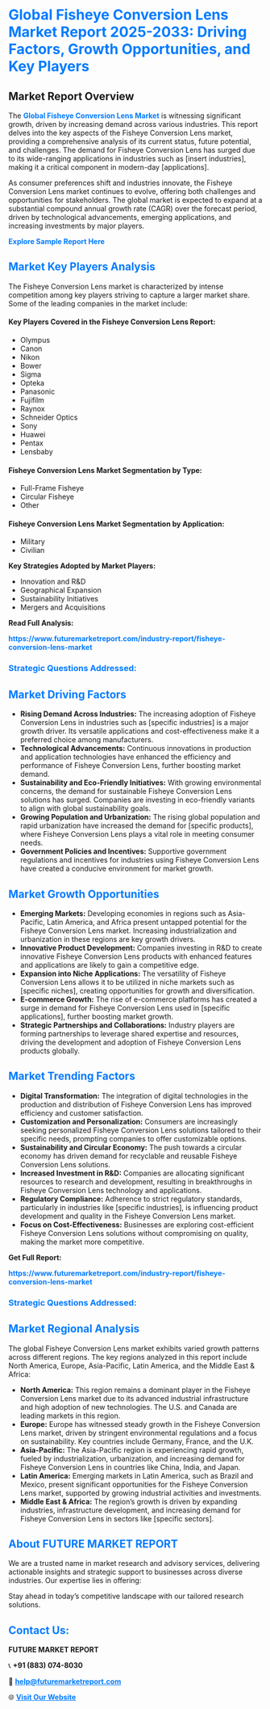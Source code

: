 <h1 style="color: #007BFF;">Global Fisheye Conversion Lens Market Report 2025-2033: Driving Factors, Growth Opportunities, and Key Players</h1>

<section id="overview">
<h2>Market Report Overview</h2>
<p>The <a href="https://www.futuremarketreport.com/industry-report/fisheye-conversion-lens-market" style="color: #007BFF; text-decoration: none;"><strong>Global Fisheye Conversion Lens Market</strong></a> is witnessing significant growth, driven by increasing demand across various industries. This report delves into the key aspects of the Fisheye Conversion Lens market, providing a comprehensive analysis of its current status, future potential, and challenges. The demand for Fisheye Conversion Lens has surged due to its wide-ranging applications in industries such as [insert industries], making it a critical component in modern-day [applications].</p>
<p>As consumer preferences shift and industries innovate, the Fisheye Conversion Lens market continues to evolve, offering both challenges and opportunities for stakeholders. The global market is expected to expand at a substantial compound annual growth rate (CAGR) over the forecast period, driven by technological advancements, emerging applications, and increasing investments by major players.</p>
</section>

<section id="overview">
<p><a href="https://www.futuremarketreport.com/request-sample/reportId=102825" style="color: #007BFF; text-decoration: none;"><strong>Explore Sample Report Here</strong></a></p>
</section>

<section id="key-players">
<h2 style="color: #007BFF;">Market Key Players Analysis</h2>
<p>The Fisheye Conversion Lens market is characterized by intense competition among key players striving to capture a larger market share. Some of the leading companies in the market include:</p>
<h4>Key Players Covered in the Fisheye Conversion Lens Report:</h4>
<ul><li>Olympus</li><li>Canon</li><li>Nikon</li><li>Bower</li><li>Sigma</li><li>Opteka</li><li>Panasonic</li><li>Fujifilm</li><li>Raynox</li><li>Schneider Optics</li><li>Sony</li><li>Huawei</li><li>Pentax</li><li>Lensbaby</li></ul>
<h4>Fisheye Conversion Lens Market Segmentation by Type:</h4>
<ul><li>Full-Frame Fisheye</li><li>Circular Fisheye</li><li>Other</li></ul>

<h4>Fisheye Conversion Lens Market Segmentation by Application:</h4>
<ul><li>Military</li><li>Civilian</li></ul>
<p><strong>Key Strategies Adopted by Market Players:</strong></p>
<ul>
<li>Innovation and R&D</li>
<li>Geographical Expansion</li>
<li>Sustainability Initiatives</li>
<li>Mergers and Acquisitions</li>
</ul>
</section>

<section>
<p><strong>Read Full Analysis: </strong></p><a href="https://www.futuremarketreport.com/industry-report/fisheye-conversion-lens-market" style="color: #007BFF; text-decoration: none;"><strong>https://www.futuremarketreport.com/industry-report/fisheye-conversion-lens-market</strong></a>
<h3 style="color: #007BFF;">Strategic Questions Addressed:</h3>
</section>

<section id="driving-factors">
<h2 style="color: #007BFF;">Market Driving Factors</h2>
<ul>
<li><strong>Rising Demand Across Industries:</strong> The increasing adoption of Fisheye Conversion Lens in industries such as [specific industries] is a major growth driver. Its versatile applications and cost-effectiveness make it a preferred choice among manufacturers.</li>
<li><strong>Technological Advancements:</strong> Continuous innovations in production and application technologies have enhanced the efficiency and performance of Fisheye Conversion Lens, further boosting market demand.</li>
<li><strong>Sustainability and Eco-Friendly Initiatives:</strong> With growing environmental concerns, the demand for sustainable Fisheye Conversion Lens solutions has surged. Companies are investing in eco-friendly variants to align with global sustainability goals.</li>
<li><strong>Growing Population and Urbanization:</strong> The rising global population and rapid urbanization have increased the demand for [specific products], where Fisheye Conversion Lens plays a vital role in meeting consumer needs.</li>
<li><strong>Government Policies and Incentives:</strong> Supportive government regulations and incentives for industries using Fisheye Conversion Lens have created a conducive environment for market growth.</li>
</ul>
</section>

<section id="growth-opportunities">
<h2 style="color: #007BFF;">Market Growth Opportunities</h2>
<ul>
<li><strong>Emerging Markets:</strong> Developing economies in regions such as Asia-Pacific, Latin America, and Africa present untapped potential for the Fisheye Conversion Lens market. Increasing industrialization and urbanization in these regions are key growth drivers.</li>
<li><strong>Innovative Product Development:</strong> Companies investing in R&D to create innovative Fisheye Conversion Lens products with enhanced features and applications are likely to gain a competitive edge.</li>
<li><strong>Expansion into Niche Applications:</strong> The versatility of Fisheye Conversion Lens allows it to be utilized in niche markets such as [specific niches], creating opportunities for growth and diversification.</li>
<li><strong>E-commerce Growth:</strong> The rise of e-commerce platforms has created a surge in demand for Fisheye Conversion Lens used in [specific applications], further boosting market growth.</li>
<li><strong>Strategic Partnerships and Collaborations:</strong> Industry players are forming partnerships to leverage shared expertise and resources, driving the development and adoption of Fisheye Conversion Lens products globally.</li>
</ul>
</section>

<section id="trending-factors">
<h2 style="color: #007BFF;">Market Trending Factors</h2>
<ul>
<li><strong>Digital Transformation:</strong> The integration of digital technologies in the production and distribution of Fisheye Conversion Lens has improved efficiency and customer satisfaction.</li>
<li><strong>Customization and Personalization:</strong> Consumers are increasingly seeking personalized Fisheye Conversion Lens solutions tailored to their specific needs, prompting companies to offer customizable options.</li>
<li><strong>Sustainability and Circular Economy:</strong> The push towards a circular economy has driven demand for recyclable and reusable Fisheye Conversion Lens solutions.</li>
<li><strong>Increased Investment in R&D:</strong> Companies are allocating significant resources to research and development, resulting in breakthroughs in Fisheye Conversion Lens technology and applications.</li>
<li><strong>Regulatory Compliance:</strong> Adherence to strict regulatory standards, particularly in industries like [specific industries], is influencing product development and quality in the Fisheye Conversion Lens market.</li>
<li><strong>Focus on Cost-Effectiveness:</strong> Businesses are exploring cost-efficient Fisheye Conversion Lens solutions without compromising on quality, making the market more competitive.</li>
</ul>
</section>

<section>
<p><strong>Get Full Report: </strong></p><a href="https://www.futuremarketreport.com/industry-report/fisheye-conversion-lens-market" style="color: #007BFF; text-decoration: none;"><strong>https://www.futuremarketreport.com/industry-report/fisheye-conversion-lens-market</strong></a>
<h3 style="color: #007BFF;">Strategic Questions Addressed:</h3>
</section>


<section id="regional-analysis">
<h2 style="color: #007BFF;">Market Regional Analysis</h2>
<p>The global Fisheye Conversion Lens market exhibits varied growth patterns across different regions. The key regions analyzed in this report include North America, Europe, Asia-Pacific, Latin America, and the Middle East & Africa:</p>
<ul>
<li><strong>North America:</strong> This region remains a dominant player in the Fisheye Conversion Lens market due to its advanced industrial infrastructure and high adoption of new technologies. The U.S. and Canada are leading markets in this region.</li>
<li><strong>Europe:</strong> Europe has witnessed steady growth in the Fisheye Conversion Lens market, driven by stringent environmental regulations and a focus on sustainability. Key countries include Germany, France, and the U.K.</li>
<li><strong>Asia-Pacific:</strong> The Asia-Pacific region is experiencing rapid growth, fueled by industrialization, urbanization, and increasing demand for Fisheye Conversion Lens in countries like China, India, and Japan.</li>
<li><strong>Latin America:</strong> Emerging markets in Latin America, such as Brazil and Mexico, present significant opportunities for the Fisheye Conversion Lens market, supported by growing industrial activities and investments.</li>
<li><strong>Middle East & Africa:</strong> The region’s growth is driven by expanding industries, infrastructure development, and increasing demand for Fisheye Conversion Lens in sectors like [specific sectors].</li>
</ul>
</section>

<footer>
<h2 style="color: #007BFF;">About FUTURE MARKET REPORT</h2>
<p>We are a trusted name in market research and advisory services, delivering actionable insights and strategic support to businesses across diverse industries. Our expertise lies in offering:</p>

<p>Stay ahead in today’s competitive landscape with our tailored research solutions.</p>

<h2 style="color: #007BFF;">Contact Us:</h2>
<p><strong>FUTURE MARKET REPORT</strong></p>
<p>📞 <strong>+91 (883) 074-8030</strong></p>
<p>📧 <strong><a href="mailto:help@futuremarketreport.com" style="color: #007BFF;">help@futuremarketreport.com</a></strong></p>
<p>🌐 <strong><a href="https://www.futuremarketreport.com/" style="color: #007BFF;">Visit Our Website</a></strong></p>
</footer>